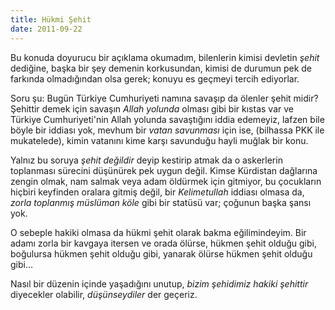 ```yaml
---
title: Hükmi Şehit
date: 2011-09-22
---
```



Bu konuda doyurucu bir açıklama okumadım, bilenlerin kimisi devletin
*şehit* dediğine, başka bir şey demenin korkusundan, kimisi de durumun
pek de farkında olmadığından olsa gerek; konuyu es geçmeyi tercih
ediyorlar.

Soru şu: Bugün Türkiye Cumhuriyeti namına savaşıp da ölenler şehit
midir? Şehittir demek için savaşın *Allah yolunda* olması gibi bir
kıstas var ve Türkiye Cumhuriyeti'nin Allah yolunda savaştığını iddia
edemeyiz, lafzen bile böyle bir iddiası yok, mevhum bir *vatan
savunması* için ise, (bilhassa PKK ile mukatelede), kimin vatanını kime
karşı savunduğu hayli muğlak bir konu.

Yalnız bu soruya *şehit değildir* deyip kestirip atmak da o askerlerin
toplanması sürecini düşünürek pek uygun değil. Kimse Kürdistan dağlarına
zengin olmak, nam salmak veya adam öldürmek için gitmiyor, bu çocukların
hiçbiri keyfinden oralara gitmiş değil, bir *Kelimetullah* iddiası
olmasa da, *zorla toplanmış müslüman köle* gibi bir statüsü var; çoğunun
başka şansı yok.

O sebeple hakiki olmasa da hükmi şehit olarak bakma eğilimindeyim. Bir
adamı zorla bir kavgaya itersen ve orada ölürse, hükmen şehit olduğu
gibi, boğulursa hükmen şehit olduğu gibi, yanarak ölürse hükmen şehit
olduğu gibi…

Nasıl bir düzenin içinde yaşadığını unutup, *bizim şehidimiz hakiki
şehittir* diyecekler olabilir, *düşünseydiler* der geçeriz.

